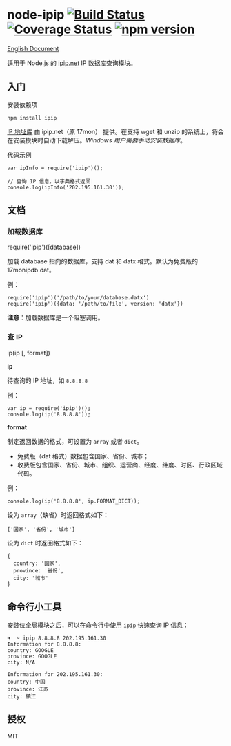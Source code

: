# node-ipip [![Build Status](https://travis-ci.org/ChiChou/node-ipip.svg?branch=master)](https://travis-ci.org/ChiChou/node-ipip) [![Coverage Status](https://img.shields.io/coveralls/ChiChou/node-ipip.svg)](https://coveralls.io/r/ChiChou/node-ipip) [![npm version](https://badge.fury.io/js/ipip.svg)](http://badge.fury.io/js/ipip)

[English Document](README.en.md)

适用于 Node.js 的 [ipip.net](http://ipip.net) IP 数据库查询模块。

## 入门

安装依赖项

    npm install ipip

[IP 地址库](http://s.qdcdn.com/17mon/17monipdb.dat) 由 ipip.net（原 17mon） 提供。在支持 wget 和 unzip 的系统上，将会在安装模块时自动下载解压。*Windows 用户需要手动安装数据库*。

代码示例

    var ipInfo = require('ipip')();
    
    // 查询 IP 信息，以字典格式返回
    console.log(ipInfo('202.195.161.30'));

## 文档

### 加载数据库

require('ipip')([database])

加载 database 指向的数据库，支持 dat 和 datx 格式。默认为免费版的 17monipdb.dat。

例：

    require('ipip')('/path/to/your/database.datx')
    require('ipip')({data: '/path/to/file', version: 'datx'})

**注意**：加载数据库是一个阻塞调用。

### 查 IP

ip(ip [, format])

**ip**

待查询的 IP 地址，如 `8.8.8.8`

例：

    var ip = require('ipip')();
    console.log(ip('8.8.8.8'));

**format** 

制定返回数据的格式，可设置为 `array` 或者 `dict`。 

* 免费版（dat 格式）数据包含国家、省份、城市；
* 收费版包含国家、省份、城市、组织、运营商、经度、纬度、时区、行政区域代码。

例：

    console.log(ip('8.8.8.8', ip.FORMAT_DICT));

设为 `array`（缺省）时返回格式如下：
    
    ['国家', '省份', '城市']

设为 `dict` 时返回格式如下：

    {
      country: '国家',
      province: '省份',
      city: '城市'
    }

## 命令行小工具

安装位全局模块之后，可以在命令行中使用 `ipip` 快速查询 IP 信息：

    ➜  ~ ipip 8.8.8.8 202.195.161.30
    Information for 8.8.8.8:
    country: GOOGLE
    province: GOOGLE
    city: N/A
    
    Information for 202.195.161.30:
    country: 中国
    province: 江苏
    city: 镇江
    

## 授权

MIT